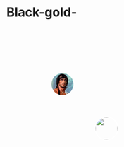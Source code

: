 # Black-gold- 


<html lang="fr">
<head>
    <meta charset="UTF-8">
    <meta name="viewport" content="width=device-width, initial-scale=1.0">
    <title>Stratégie de Combat</title>
    <style>
        body {
            margin: 0;
            overflow: hidden;
        }
        #map {
            width: 100vw;
            height: 100vh;
            background: url('https://github.com/lilouxw/Black-gold-/raw/main/map.jpg') no-repeat center center;
            background-size: cover;
            position: relative;
        }
        .unit {
            width: 50px;
            height: 50px;
            position: absolute;
            cursor: grab;
            border-radius: 50%;
            object-fit: cover;
            border: 2px solid white;
        }
    </style>
</head>
<body>
    <div id="map">
        <img src="player1.jpg" class="unit" style="top: 100px; left: 100px;" draggable="true" ondragstart="drag(event)" id="unit1">
        <img src="player2.jpg" class="unit" style="top: 200px; left: 200px;" draggable="true" ondragstart="drag(event)" id="unit2">
    </div>
    
    <script>
        function drag(event) {
            event.dataTransfer.setData("text", event.target.id);
        }

        document.getElementById("map").addEventListener("dragover", function(event) {
            event.preventDefault();
        });

        document.getElementById("map").addEventListener("drop", function(event) {
            event.preventDefault();
            let data = event.dataTransfer.getData("text");
            let unit = document.getElementById(data);
            unit.style.left = event.clientX - 25 + "px";
            unit.style.top = event.clientY - 25 + "px";
        });
    </script>
</body>
</html>
